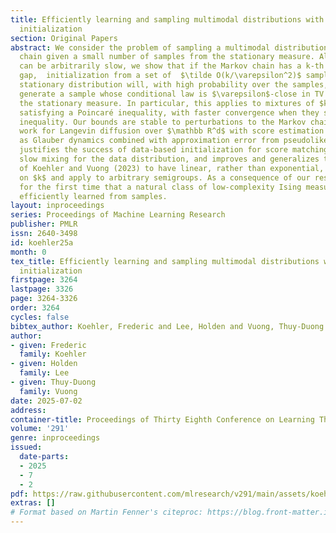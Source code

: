 ```yaml
---
title: Efficiently learning and sampling multimodal distributions with data-based
  initialization
section: Original Papers
abstract: We consider the problem of sampling a multimodal distribution with a Markov
  chain given a small number of samples from the stationary measure. Although mixing
  can be arbitrarily slow, we show that if the Markov chain has a k-th order spectral
  gap,  initialization from a set of  $\tilde O(k/\varepsilon^2)$ samples from the
  stationary distribution will, with high probability over the samples, efficiently
  generate a sample whose conditional law is $\varepsilon$-close in TV distance to
  the stationary measure. In particular, this applies to mixtures of $k$ distributions
  satisfying a Poincaré inequality, with faster convergence when they satisfy a log-Sobolev
  inequality. Our bounds are stable to perturbations to the Markov chain, and in particular
  work for Langevin diffusion over $\mathbb R^d$ with score estimation error, as well
  as Glauber dynamics combined with approximation error from pseudolikelihood estimation.  This
  justifies the success of data-based initialization for score matching methods despite
  slow mixing for the data distribution, and improves and generalizes the results
  of Koehler and Vuong (2023) to have linear, rather than exponential, dependence
  on $k$ and apply to arbitrary semigroups. As a consequence of our results, we show
  for the first time that a natural class of low-complexity Ising measures can be
  efficiently learned from samples.
layout: inproceedings
series: Proceedings of Machine Learning Research
publisher: PMLR
issn: 2640-3498
id: koehler25a
month: 0
tex_title: Efficiently learning and sampling multimodal distributions with data-based
  initialization
firstpage: 3264
lastpage: 3326
page: 3264-3326
order: 3264
cycles: false
bibtex_author: Koehler, Frederic and Lee, Holden and Vuong, Thuy-Duong
author:
- given: Frederic
  family: Koehler
- given: Holden
  family: Lee
- given: Thuy-Duong
  family: Vuong
date: 2025-07-02
address:
container-title: Proceedings of Thirty Eighth Conference on Learning Theory
volume: '291'
genre: inproceedings
issued:
  date-parts:
  - 2025
  - 7
  - 2
pdf: https://raw.githubusercontent.com/mlresearch/v291/main/assets/koehler25a/koehler25a.pdf
extras: []
# Format based on Martin Fenner's citeproc: https://blog.front-matter.io/posts/citeproc-yaml-for-bibliographies/
---
```

